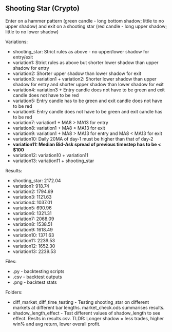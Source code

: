 ## Shooting Star (Crypto)

Enter on a hammer pattern (green candle - long bottom shadow; little to no upper shadow) and exit on a shooting star (red candle - long upper shadow; little to no lower shadow)

Variations:
   - shooting_star: Strict rules as above - no upper/lower shadow for entry/exit
   - variation1: Strict rules as above but shorter lower shadow than upper shadow for entry
   - variation2: Shorter upper shadow than lower shadow for exit
   - variation3: variation1 + variation2: Shorter lower shadow than upper shadow for entry and shorter upper shadow than lower shadow for exit
   - variation4: variation3 + Entry candle does not have to be green and exit candle does not have to be red
   - variation5: Entry candle has to be green and exit candle does not have to be red
   - variation6: Entry candle does not have to be green and exit candle has to be red  
   - variation7: variation1 + MA8 > MA13 for entry
   - variation8: variation1 + MA8 < MA13 for exit
   - variation9: variation1 + MA8 > MA13 for entry and MA8 < MA13 for exit
   - variation10: Daily 20MA of day-1 must be higher than that of day-2
   - **variation11: Median Bid-Ask spread of previous timestep has to be < \$100**
   - variation12: variation10 + variation11
   - variation13: variation11 + shooting_star
    
Results:
   - shooting_star: 2172.04
   - variation1: 918.74
   - variation2: 1794.69
   - variation3: 1121.63
   - variation4: 1037.01
   - variation5: 690.96
   - variation6: 1321.31
   - variation7: 2068.09
   - variation8: 1538.51
   - variation9: 1618.49
   - variation10: 1371.63
   - variation11: 2239.53
   - variation12: 1652.30
   - variation13: 2239.53
    
Files:
   - .py - backtesting scripts
   - .csv - backtest outputs
   - .png - backtest stats
    
Folders:
   - diff_market_diff_time_testing - Testing shooting_star on different markets at different bar lengths. market_check.ods summarises results.
   - shadow_length_effect - Test different values of shadow_length to see effect. Reslts in results.csv. TLDR: Longer shadow = less trades, higher win% and avg return, lower overall profit.
